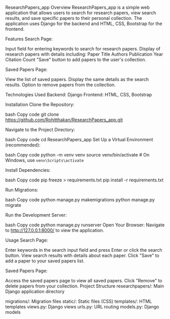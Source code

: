 ResearchPapers_app
Overview
ResearchPapers_app is a simple web application that allows users to search for research papers, view search results, and save specific papers to their personal collection. The application uses Django for the backend and HTML, CSS, Bootstrap for the frontend.

Features
Search Page:

Input field for entering keywords to search for research papers.
Display of research papers with details including:
Paper Title
Authors
Publication Year
Citation Count
"Save" button to add papers to the user's collection.

Saved Papers Page:

View the list of saved papers.
Display the same details as the search results.
Option to remove papers from the collection.

Technologies Used
Backend: Django
Frontend: HTML, CSS, Bootstrap

Installation
Clone the Repository:

bash
Copy code
git clone https://github.com/Rohitthakan/ResearchPapers_app.git

Navigate to the Project Directory:

bash
Copy code
cd ResearchPapers_app
Set Up a Virtual Environment (recommended):

bash
Copy code
python -m venv venv
source venv/bin/activate  # On Windows, use `venv\Scripts\activate`

Install Dependencies:

bash
Copy code
pip freeze > requirements.txt
pip install -r requirements.txt

Run Migrations:

bash
Copy code
python manage.py makemigrations
python manage.py migrate

Run the Development Server:

bash
Copy code
python manage.py runserver
Open Your Browser: Navigate to http://127.0.0.1:8000/ to view the application.

Usage
Search Page:

Enter keywords in the search input field and press Enter or click the search button.
View search results with details about each paper.
Click "Save" to add a paper to your saved papers list.

Saved Papers Page:

Access the saved papers page to view all saved papers.
Click "Remove" to delete papers from your collection.
Project Structure
researchpapers/: Main Django application directory

migrations/: Migration files
static/: Static files (CSS)
templates/: HTML templates
views.py: Django views
urls.py: URL routing
models.py: Django models 
